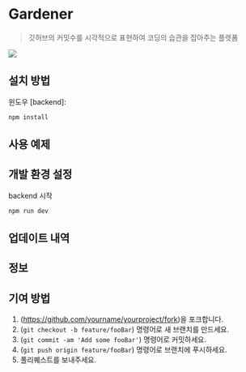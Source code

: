 # Gardener
> 깃허브의 커밋수를 시각적으로 표현하여 코딩의 습관을 잡아주는 플렛폼

![](../header.png)

## 설치 방법

윈도우 [backend]:

```sh
npm install
```

## 사용 예제


## 개발 환경 설정

backend 시작

```sh
npm run dev
```

## 업데이트 내역



## 정보



## 기여 방법

1. (<https://github.com/yourname/yourproject/fork>)을 포크합니다.
2. (`git checkout -b feature/fooBar`) 명령어로 새 브랜치를 만드세요.
3. (`git commit -am 'Add some fooBar'`) 명령어로 커밋하세요.
4. (`git push origin feature/fooBar`) 명령어로 브랜치에 푸시하세요. 
5. 풀리퀘스트를 보내주세요.

